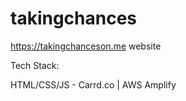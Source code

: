 # takingchances
https://takingchanceson.me website

Tech Stack:

HTML/CSS/JS - Carrd.co | AWS Amplify
